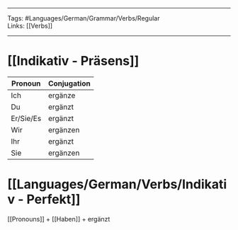 ___
Tags: #Languages/German/Grammar/Verbs/Regular  
Links: [[Verbs]]
___
# [[Indikativ - Präsens]]
Pronoun|Conjugation
------------ | ------------
Ich | ergänze
Du | ergänzt
Er/Sie/Es | ergänzt
Wir | ergänzen
Ihr | ergänzt
Sie | ergänzen


# [[Languages/German/Verbs/Indikativ - Perfekt]]
[[Pronouns]] + [[Haben]] + ergänzt